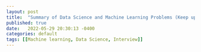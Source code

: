 ```yaml
---
layout: post
title:  "Summary of Data Science and Machine Learning Problems (Keep updated)"
published: true
date:   2022-05-29 20:30:13 -0400
categories: default
tags: [[Machine learning, Data Science, Interview]]
---
```

